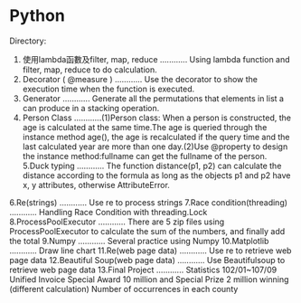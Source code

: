 # Python

Directory:

1. 使用lambda函數及filter, map, reduce ............ Using lambda function and filter, map, reduce to do calculation.
2. Decorator ( @measure ) ............ Use the decorator to show the execution time when the function is executed. 
3. Generator ............ Generate all the permutations that elements in list a can produce in a stacking operation.
4. Person Class ............(1)Person class: When a person is constructed, the age is calculated at the same time.The age is queried through the instance method age(), the age is recalculated if the query time and the last calculated year are more than one day.(2)Use @property to design the instance method:fullname can get the fullname of the person.
5.Duck typing ............ The function distance(p1, p2) can calculate the distance according to the formula as long as the objects p1 and p2 have x, y attributes, otherwise AttributeError.










6.Re(strings) ............ Use re to process strings
7.Race condition(threading) ............ Handling Race Condition with threading.Lock
8.ProcessPoolExecutor ............ There are 5 zip files using ProcessPoolExecutor to calculate the sum of the numbers, and finally add the total
9.Numpy ............ Several practice using Numpy
10.Matplotlib ............ Draw line chart
11.Re(web page data) ............ Use re to retrieve web page data
12.Beautiful Soup(web page data) ............ Use Beautifulsoup to retrieve web page data
13.Final Project ............ Statistics 102/01~107/09 Unified Invoice Special Award 10 million and Special Prize 2 million winning (different calculation) Number of occurrences in each county

